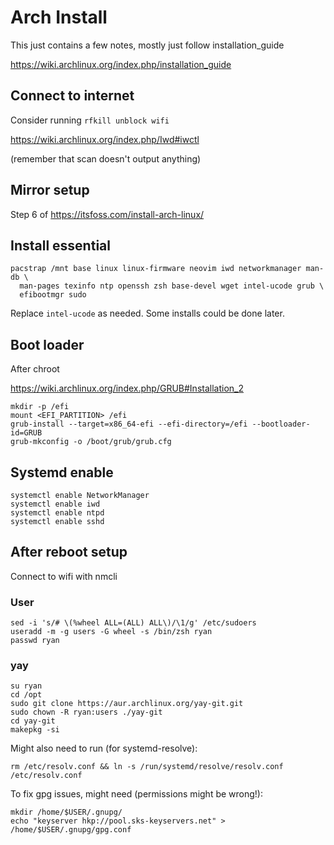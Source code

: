 # Arch Install

This just contains a few notes, mostly just follow installation_guide

https://wiki.archlinux.org/index.php/installation_guide

## Connect to internet

Consider running `rfkill unblock wifi`

https://wiki.archlinux.org/index.php/Iwd#iwctl

(remember that scan doesn't output anything)

## Mirror setup

Step 6 of https://itsfoss.com/install-arch-linux/

## Install essential

```
pacstrap /mnt base linux linux-firmware neovim iwd networkmanager man-db \
  man-pages texinfo ntp openssh zsh base-devel wget intel-ucode grub \
  efibootmgr sudo
```
Replace `intel-ucode` as needed. Some installs could be done later.

## Boot loader

After chroot

https://wiki.archlinux.org/index.php/GRUB#Installation_2

```
mkdir -p /efi
mount <EFI_PARTITION> /efi
grub-install --target=x86_64-efi --efi-directory=/efi --bootloader-id=GRUB
grub-mkconfig -o /boot/grub/grub.cfg
```

## Systemd enable

```
systemctl enable NetworkManager
systemctl enable iwd
systemctl enable ntpd
systemctl enable sshd
```

## After reboot setup

Connect to wifi with nmcli

### User

```
sed -i 's/# \(%wheel ALL=(ALL) ALL\)/\1/g' /etc/sudoers
useradd -m -g users -G wheel -s /bin/zsh ryan
passwd ryan
```

### yay

```
su ryan
cd /opt
sudo git clone https://aur.archlinux.org/yay-git.git
sudo chown -R ryan:users ./yay-git
cd yay-git
makepkg -si
```

Might also need to run (for systemd-resolve):
```
rm /etc/resolv.conf && ln -s /run/systemd/resolve/resolv.conf /etc/resolv.conf
```

To fix gpg issues, might need (permissions might be wrong!):
```
mkdir /home/$USER/.gnupg/
echo "keyserver hkp://pool.sks-keyservers.net" > /home/$USER/.gnupg/gpg.conf
```
